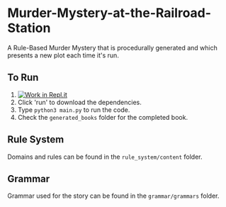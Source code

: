 # Murder-Mystery-at-the-Railroad-Station
A Rule-Based Murder Mystery that is procedurally generated and which presents a new plot each time it's run.

## To Run
1. [![Work in Repl.it](https://classroom.github.com/assets/work-in-replit-14baed9a392b3a25080506f3b7b6d57f295ec2978f6f33ec97e36a161684cbe9.svg)](https://replit.com/join/dngvzlyb-yemi33)
2. Click 'run' to download the dependencies.
3. Type `python3 main.py` to run the code. 
4. Check the `generated_books` folder for the completed book. 

## Rule System
Domains and rules can be found in the `rule_system/content` folder. 

## Grammar
Grammar used for the story can be found in the `grammar/grammars` folder.
